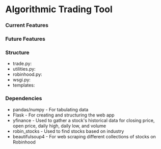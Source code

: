 # Algorithmic Trading Tool

### Current Features

### Future Features

### Structure
- trade.py:
- utilities.py:  
- robinhood.py: 
- wsgi.py: 
- templates: 

### Dependencies
- pandas/numpy - For tabulating data 
- Flask - For creating and structuring the web app
- yfinance - Used to gather a stock's historical data for closing price, open price, daily high, daily low, and volume
- robin_stocks - Used to find stocks based on industry
- beautifulsoup4 - For web scraping different collections of stocks on Robinhood


